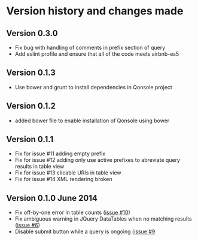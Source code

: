 # Version history and changes made

## Version 0.3.0

* Fix bug with handling of comments in prefix section of query
* Add eslint profile and ensure that all of the code meets airbnb-es5
  
## Version 0.1.3

* Use bower and grunt to install dependencies in Qonsole project

## Version 0.1.2

* added bower file to enable installation of Qonsole using bower

## Version 0.1.1

* Fix for issue #11 adding empty prefix
* Fix for issue #12 adding only use active prefixes to abreviate query results in table view
* Fix for issue #13 clicable URIs in table view
* Fix for issue #14 XML rendering broken

## Version 0.1.0 June 2014

* Fix off-by-one error in table counts ([issue #10](https://github.com/epimorphics/qonsole/issues/10))
* Fix ambiguous warning in JQuery DataTables when no matching results ([issue #6](https://github.com/epimorphics/qonsole/issues/6))
* Disable submit button while a query is ongoing ([issue #9](https://github.com/epimorphics/qonsole/issues/9)
